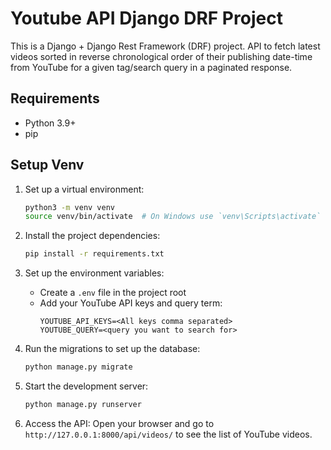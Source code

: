 # Youtube API Django DRF Project

This is a Django + Django Rest Framework (DRF) project. API to fetch latest videos sorted in reverse chronological order of their publishing date-time from YouTube for a given tag/search query in a paginated response.

## Requirements

- Python 3.9+
- pip

## Setup Venv
1. Set up a virtual environment:

   ```bash
   python3 -m venv venv
   source venv/bin/activate  # On Windows use `venv\Scripts\activate`
   ```

2. Install the project dependencies:

   ```bash
   pip install -r requirements.txt
   ```

3. Set up the environment variables:

   - Create a `.env` file in the project root
   - Add your YouTube API keys and query term:
     ```
     YOUTUBE_API_KEYS=<All keys comma separated>
     YOUTUBE_QUERY=<query you want to search for>
     ```

4. Run the migrations to set up the database:

   ```bash
   python manage.py migrate
   ```

5. Start the development server:

   ```bash
   python manage.py runserver
   ```

6. Access the API:
   Open your browser and go to `http://127.0.0.1:8000/api/videos/` to see the list of YouTube videos.
